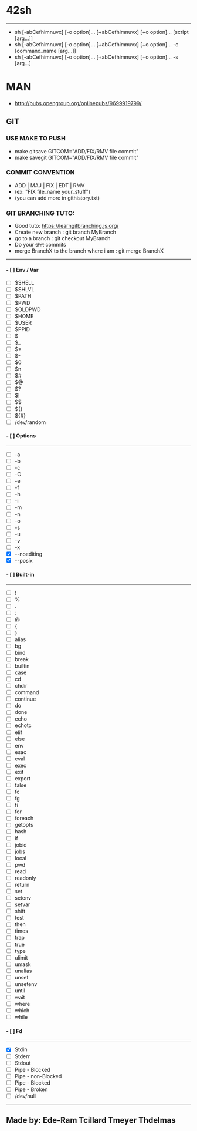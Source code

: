 # 42sh
___

- sh  [-abCefhimnuvx]  [-o option]...  [+abCefhimnuvx]  [+o option]...  [script [arg...]]
- sh  [-abCefhimnuvx]  [-o option]...  [+abCefhimnuvx]  [+o option]...  -c [command_name [arg...]]
- sh  [-abCefhimnuvx]  [-o option]...  [+abCefhimnuvx]  [+o option]...  -s [arg...]

# MAN
- http://pubs.opengroup.org/onlinepubs/9699919799/

## GIT
### USE MAKE TO PUSH
- make gitsave GITCOM="ADD/FIX/RMV file commit"
- make savegit GITCOM="ADD/FIX/RMV file commit"
### COMMIT CONVENTION
- ADD | MAJ | FIX | EDT | RMV
- (ex: "FIX file_name your_stuff")
- (you can add more in githistory.txt)
### **GIT BRANCHING TUTO:**
- Good tuto: https://learngitbranching.js.org/
- Create new branch						:	git branch MyBranch
- go to a branch							:	git checkout MyBranch
- Do your ~~shit~~ commits
- merge BranchX to the branch where i am	:	git merge BranchX

___
#### - [ ] Env / Var 
- [ ] $SHELL 
- [ ] $SHLVL 
- [ ] $PATH 
- [ ] $PWD 
- [ ] $OLDPWD
- [ ] $HOME
- [ ] $USER
- [ ] $PPID
- [ ] $
- [ ] $_
- [ ] $*
- [ ] $-
- [ ] $0
- [ ] $n
- [ ] $# 
- [ ] $@
- [ ] $? 
- [ ] $!
- [ ] $$
- [ ] ${}
- [ ] ${#}
- [ ] /dev/random

#### - [ ] Options
___
- [ ] -a
- [ ] -b
- [ ] -c
- [ ] -C
- [ ] -e
- [ ] -f
- [ ] -h
- [ ] -i
- [ ] -m
- [ ] -n
- [ ] -o
- [ ] -s
- [ ] -u
- [ ] -v
- [ ] -x
- [x] --noediting 
- [x] --posix 

#### - [ ] Built-in
___
- [ ] !
- [ ] %
- [ ] .
- [ ] :
- [ ] @
- [ ] {
- [ ] }
- [ ] alias
- [ ] bg
- [ ] bind
- [ ] break
- [ ] builtin
- [ ] case
- [ ] cd
- [ ] chdir
- [ ] command
- [ ] continue
- [ ] do
- [ ] done
- [ ] echo
- [ ] echotc
- [ ] elif
- [ ] else
- [ ] env
- [ ] esac
- [ ] eval
- [ ] exec
- [ ] exit
- [ ] export
- [ ] false
- [ ] fc
- [ ] fg
- [ ] fi
- [ ] for
- [ ] foreach
- [ ] getopts
- [ ] hash
- [ ] if
- [ ] jobid
- [ ] jobs
- [ ] local
- [ ] pwd
- [ ] read
- [ ] readonly
- [ ] return
- [ ] set
- [ ] setenv
- [ ] setvar
- [ ] shift
- [ ] test
- [ ] then
- [ ] times
- [ ] trap
- [ ] true
- [ ] type
- [ ] ulimit
- [ ] umask
- [ ] unalias
- [ ] unset
- [ ] unsetenv
- [ ] until
- [ ] wait
- [ ] where
- [ ] which
- [ ] while

#### - [ ] Fd
___
- [x] Stdin
- [ ] Stderr
- [ ] Stdout
- [ ] Pipe - Blocked
- [ ] Pipe - non-Blocked
- [ ] Pipe - Blocked
- [ ] Pipe - Broken
- [ ] /dev/null
---
Made by: Ede-Ram Tcillard Tmeyer Thdelmas
---
